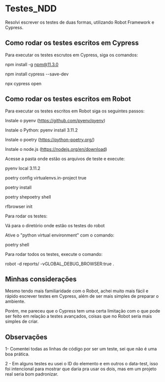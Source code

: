 
# Testes_NDD

Resolvi escrever os testes de duas formas, utilizando Robot Framework e Cypress.


## Como rodar os testes escritos em Cypress
Para executar os testes escrutos em Cypress, siga os comandos:

npm install -g npm@11.3.0

npm install cypress --save-dev

npx cypress open



## Como rodar os testes escritos em Robot

Para executar os testes escritos em Robot siga os seguintes passos:

Instale o pyenv (https://github.com/pyenv/pyenv)

Instale o Python: pyenv install 3.11.2

Instale o poetry (https://python-poetry.org/)

Instale o node.js (https://nodejs.org/en/download)

Acesse a pasta onde estão os arquivos de teste e execute:

pyenv local 3.11.2

poetry config virtualenvs.in-project true

poetry install

poetry shepoetry shell

rfbrowser init

Para rodar os testes:

Vá para o diretório onde estão os testes do robot

Ative o "python virtual environment" com o comando: 

poetry shell

Para rodar todos os testes, execute o comando: 

robot -d reports/ -vGLOBAL_DEBUG_BROWSER:true .

## Minhas considerações
Mesmo tendo mais familiaridade com o Robot, achei muito mais fácil e rápido escrever testes em Cypress, além de ser mais simples de preparar o ambiente.

Porém, me pareceu que o Cypress tem uma certa limitação com o que pode ser feito em relação a testes avançados, coisas que no Robot seria mais simples de criar.

## Observações

1- Comentei todas as linhas de código por ser um teste, sei que não é uma boa prática.

2 - Em alguns testes eu usei o ID do elemento e em outros o data-test, isso foi intencional para mostrar que daria pra usar os dois, mas em um projeto real seria bom padronizar.